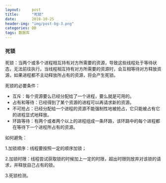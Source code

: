 ```yaml
---
layout:     post
title:      "死锁"
date:       2018-10-25 
header-img: "img/post-bg-3.png"
categories: DB
tags: 数据库
---
```


### 死锁

死锁：当两个或多个进程相互持有对方所需要的资源，导致这些线程处于等待状态，无法前往执行。当线程相互持有对方所需要的资源时，会互相等待对方释放资源，如果进程都不主动释放所占有的资源，将会产生死锁。

死锁的必要条件：

- 互斥：每个资源要么已经分配给了一个进程，要么就是可用的。
- 占有和等待：已经得到了某个资源的进程可以再请求新的资源。
- 不可抢占：已经分配给一个进程的资源不能强制性地被抢占，它只能被占有它的进程显式地释放。
- 环路等待：有两个或者两个以上的进程组成一条环路，该环路中的每个进程都在等待下一个进程所占有的资源。

如何避免：

1.加锁顺序：线程要按照一定的顺序加锁；

2.加锁时限：线程尝试获取锁的时候加上一定的时限，超出时限则放弃对该锁的请求，并释放自己占有的锁。

3.死锁检测。